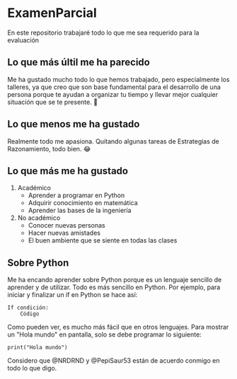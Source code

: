 # ExamenParcial
 En este repositorio trabajaré todo lo que me sea requerido para la evaluación
 ## Lo que más últil me ha parecido
Me ha gustado mucho todo lo que hemos trabajado, pero especialmente los talleres, ya que creo que son base fundamental para el desarrollo de una persona porque te ayudan a organizar tu tiempo y llevar mejor cualquier situación que se te presente. :star_struck:

## Lo que menos me ha gustado
Realmente todo me apasiona. Quitando algunas tareas de Estrategias de Razonamiento, todo bien. :joy:

## Lo que más me ha gustado 
1. Académico
    - Aprender a programar en Python
    - Adquirir conocimiento en matemática
    - Aprender las bases de la ingeniería
2. No académico
    - Conocer nuevas personas
    - Hacer nuevas amistades
    - El buen ambiente que se siente en todas las clases

## Sobre Python
Me ha encando aprender sobre Python porque es un lenguaje sencillo de aprender y de utilizar. Todo es más sencillo en Python.
Por ejemplo, para iniciar y finalizar un if en Python se hace así:
```
If condición:
    Código
```

Como pueden ver, es mucho más fácil que en otros lenguajes.
Para mostrar un "Hola mundo" en pantalla, solo se debe programar lo siguiente:
```
print("Hola mundo")
```


Considero que @NRDRND y @PepiSaur53 están de acuerdo conmigo en todo lo que digo.
